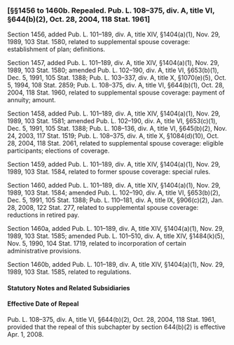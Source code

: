 ### [§§1456 to 1460b. Repealed. Pub. L. 108–375, div. A, title VI, §644(b)(2), Oct. 28, 2004, 118 Stat. 1961] ###

Section 1456, added Pub. L. 101–189, div. A, title XIV, §1404(a)(1), Nov. 29, 1989, 103 Stat. 1580, related to supplemental spouse coverage: establishment of plan; definitions.

Section 1457, added Pub. L. 101–189, div. A, title XIV, §1404(a)(1), Nov. 29, 1989, 103 Stat. 1580; amended Pub. L. 102–190, div. A, title VI, §653(b)(1), Dec. 5, 1991, 105 Stat. 1388; Pub. L. 103–337, div. A, title X, §1070(e)(5), Oct. 5, 1994, 108 Stat. 2859; Pub. L. 108–375, div. A, title VI, §644(b)(1), Oct. 28, 2004, 118 Stat. 1960, related to supplemental spouse coverage: payment of annuity; amount.

Section 1458, added Pub. L. 101–189, div. A, title XIV, §1404(a)(1), Nov. 29, 1989, 103 Stat. 1581; amended Pub. L. 102–190, div. A, title VI, §653(c)(1), Dec. 5, 1991, 105 Stat. 1388; Pub. L. 108–136, div. A, title VI, §645(b)(2), Nov. 24, 2003, 117 Stat. 1519; Pub. L. 108–375, div. A, title X, §1084(d)(10), Oct. 28, 2004, 118 Stat. 2061, related to supplemental spouse coverage: eligible participants; elections of coverage.

Section 1459, added Pub. L. 101–189, div. A, title XIV, §1404(a)(1), Nov. 29, 1989, 103 Stat. 1584, related to former spouse coverage: special rules.

Section 1460, added Pub. L. 101–189, div. A, title XIV, §1404(a)(1), Nov. 29, 1989, 103 Stat. 1584; amended Pub. L. 102–190, div. A, title VI, §653(b)(2), Dec. 5, 1991, 105 Stat. 1388; Pub. L. 110–181, div. A, title IX, §906(c)(2), Jan. 28, 2008, 122 Stat. 277, related to supplemental spouse coverage: reductions in retired pay.

Section 1460a, added Pub. L. 101–189, div. A, title XIV, §1404(a)(1), Nov. 29, 1989, 103 Stat. 1585; amended Pub. L. 101–510, div. A, title XIV, §1484(k)(5), Nov. 5, 1990, 104 Stat. 1719, related to incorporation of certain administrative provisions.

Section 1460b, added Pub. L. 101–189, div. A, title XIV, §1404(a)(1), Nov. 29, 1989, 103 Stat. 1585, related to regulations.

#### **Statutory Notes and Related Subsidiaries** ####

#### Effective Date of Repeal ####

Pub. L. 108–375, div. A, title VI, §644(b)(2), Oct. 28, 2004, 118 Stat. 1961, provided that the repeal of this subchapter by section 644(b)(2) is effective Apr. 1, 2008.